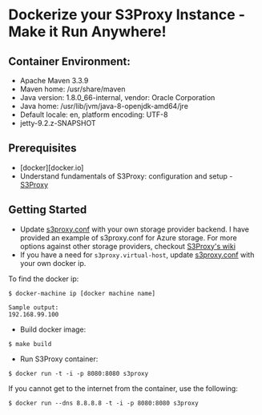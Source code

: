 # Dockerize your S3Proxy Instance - Make it Run Anywhere!

## Container Environment:
* Apache Maven 3.3.9
* Maven home: /usr/share/maven
* Java version: 1.8.0_66-internal, vendor: Oracle Corporation
* Java home: /usr/lib/jvm/java-8-openjdk-amd64/jre
* Default locale: en, platform encoding: UTF-8
* jetty-9.2.z-SNAPSHOT

## Prerequisites
- [docker][docker.io]
- Understand fundamentals of S3Proxy: configuration and setup - [S3Proxy](https://github.com/andrewgaul/s3proxy)

## Getting Started
- Update [s3proxy.conf](/s3proxy.conf) with your own storage provider backend. I have provided an example of s3proxy.conf for Azure storage. For more options against other storage providers, checkout [S3Proxy's wiki](https://github.com/andrewgaul/s3proxy/wiki/Provider-examples)
- If you have a need for `s3proxy.virtual-host`, update [s3proxy.conf](/s3proxy.conf) with your own docker ip. 

To find the docker ip:
```
$ docker-machine ip [docker machine name]

Sample output:
192.168.99.100
```
- Build docker image:

`$ make build`

- Run S3Proxy container:

`$ docker run -t -i -p 8080:8080 s3proxy`

If you cannot get to the internet from the container, use the following:

`$ docker run --dns 8.8.8.8 -t -i -p 8080:8080 s3proxy`



